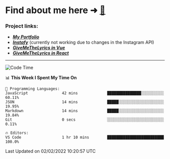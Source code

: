 # Find about me here ➜ [🧑](https://pauabella.dev)

### Project links:
- ***[My Portfolio](https://pauabella.dev)***
- ***[Instafy](https://instafy.me)*** (currently not working due to changes in the Instagram API)
- ***[GiveMeTheLyrics in Vue](https://lyrics.pauabella.dev)***
- ***[GiveMeTheLyrics in React](https://pauabella.dev/GiveMeTheLyrics)***

---
<!--START_SECTION:waka-->
![Code Time](http://img.shields.io/badge/Code%20Time-751%20hrs%2040%20mins-blue)

📊 **This Week I Spent My Time On** 

```text
💬 Programming Languages: 
JavaScript               42 mins             ███████████████░░░░░░░░░░   60.11% 
JSON                     14 mins             █████░░░░░░░░░░░░░░░░░░░░   19.95% 
Markdown                 14 mins             █████░░░░░░░░░░░░░░░░░░░░   19.84% 
Git                      0 secs              ░░░░░░░░░░░░░░░░░░░░░░░░░   0.11%

🔥 Editors: 
VS Code                  1 hr 10 mins        █████████████████████████   100.0%

```


 Last Updated on 02/02/2022 10:20:57 UTC
<!--END_SECTION:waka-->
